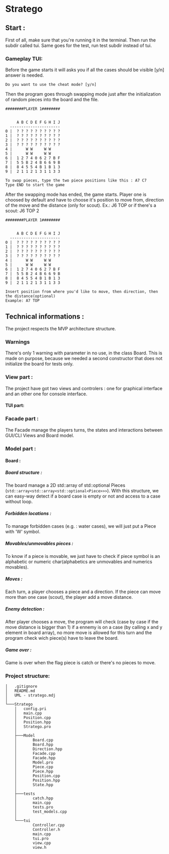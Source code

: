 # Stratego
## Start :
First of all, make sure that you're running it in the terminal. Then run the subdir called tui. Same goes for the test, run test subdir instead of tui.
### Gameplay TUI:
Before the game starts it will asks you if all the cases should be visible [y/n] answer is needed.
```
Do you want to use the cheat mode? [y/n]
```
Then the program goes through swapping mode just after the initialization of random pieces into the board and the file.
```
########PLAYER 1########


     A B C D E F G H I J
  ----------------------
0 |  ? ? ? ? ? ? ? ? ? ?
1 |  ? ? ? ? ? ? ? ? ? ?
2 |  ? ? ? ? ? ? ? ? ? ?
3 |  ? ? ? ? ? ? ? ? ? ?
4 |      W W     W W
5 |      W W     W W
6 |  1 2 7 4 0 6 2 7 B F
7 |  5 5 B 2 4 B 6 6 9 B
8 |  8 4 5 5 4 B 1 B 1 3
9 |  2 1 1 2 1 3 1 1 3 3

To swap pieces, type the two piece positions like this : A7 C7
Type END to start the game 
```
After the swapping mode has ended, the game starts. Player one is choosed by default and have to choose it's position to move from, direction of the move and the distance (only for scout). Ex.: J6 TOP or if there's a scout: J6 TOP 2
```
########PLAYER 1########


     A B C D E F G H I J
  ----------------------
0 |  ? ? ? ? ? ? ? ? ? ?
1 |  ? ? ? ? ? ? ? ? ? ?
2 |  ? ? ? ? ? ? ? ? ? ?
3 |  ? ? ? ? ? ? ? ? ? ?
4 |      W W     W W
5 |      W W     W W
6 |  1 2 7 4 0 6 2 7 B F
7 |  5 5 B 2 4 B 6 6 9 B
8 |  8 4 5 5 4 B 1 B 1 3
9 |  2 1 1 2 1 3 1 1 3 3

Insert position from where you'd like to move, then direction, then the distance(optional)
Example: A7 TOP

```

## Technical informations :
The project respects the MVP architecture structure.
### Warnings 
There's only 1 warning with parameter in no use, in the class Board. This is made on purpose, because we needed a second constructor that does not initialize the board for tests only.
### View part :
The project have got two views and controlers : one for graphical interface and an other one for console interface.
#### TUI part:
### Facade part :
The Facade manage the players turns, the states and interactions between GUI/CLI Views and Board model.
### Model part :
#### Board :
##### Board structure :
The board manage a 2D std::array of std::optional Pieces (```std::array<std::array<std::optional<Piece>>>```). With this structure, we can easy-way detect if a board case is empty or not and access to a case without loop.
##### Forbidden locations :
To manage forbidden cases (e.g. : water cases), we will just put a Piece with 'W' symbol.
##### Movables/unmovables pieces :
To know if a piece is movable, we just have to check if piece symbol is an alphabetic or numeric char(alphabetics are unmovables and numerics movables).
##### Moves :
Each turn, a player chooses a piece and a direction. If the piece can move more than one case (scout), the player add a move distance.
##### Enemy detection :
After player chooses a move, the program will check (case by case if the move distance is bigger than 1) if a ennemy is on a case (by calling x and y element in board array), no more move is allowed for this turn and the program check wich piece(s) have to leave the board.
##### Game over :
Game is over when the flag piece is catch or there's no pieces to move.
### Project structure:
```
│   .gitignore
│   README.md
│   UML - stratego.mdj
│
└───Stratego
    │   config.pri
    │   main.cpp
    │   Position.cpp
    │   Position.hpp
    │   Stratego.pro
    │
    ├───Model
    │       Board.cpp
    │       Board.hpp
    │       Direction.hpp
    │       Facade.cpp
    │       Facade.hpp
    │       Model.pro
    │       Piece.cpp
    │       Piece.hpp
    │       Position.cpp
    │       Position.hpp
    │       State.hpp
    │
    ├───tests
    │       catch.hpp
    │       main.cpp
    │       tests.pro
    │       test_models.cpp
    │
    └───tui
            Controller.cpp
            Controller.h
            main.cpp
            tui.pro
            view.cpp
            view.h
```
